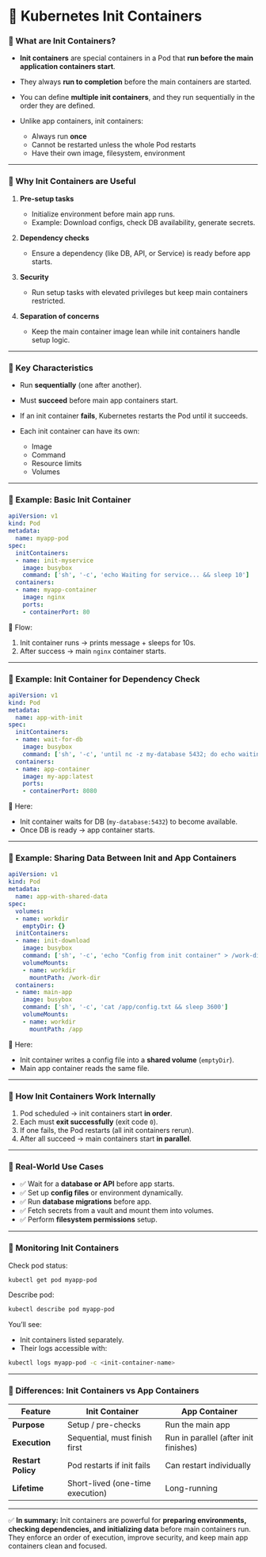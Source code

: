 # 🚀 **Kubernetes Init Containers**

### 🔹 What are Init Containers?

* **Init containers** are special containers in a Pod that **run before the main application containers start**.
* They always **run to completion** before the main containers are started.
* You can define **multiple init containers**, and they run sequentially in the order they are defined.
* Unlike app containers, init containers:

  * Always run **once**
  * Cannot be restarted unless the whole Pod restarts
  * Have their own image, filesystem, environment

---

### 🔹 Why Init Containers are Useful

1. **Pre-setup tasks**

   * Initialize environment before main app runs.
   * Example: Download configs, check DB availability, generate secrets.

2. **Dependency checks**

   * Ensure a dependency (like DB, API, or Service) is ready before app starts.

3. **Security**

   * Run setup tasks with elevated privileges but keep main containers restricted.

4. **Separation of concerns**

   * Keep the main container image lean while init containers handle setup logic.

---

### 🔹 Key Characteristics

* Run **sequentially** (one after another).
* Must **succeed** before main app containers start.
* If an init container **fails**, Kubernetes restarts the Pod until it succeeds.
* Each init container can have its own:

  * Image
  * Command
  * Resource limits
  * Volumes

---

### 🔹 Example: Basic Init Container

```yaml
apiVersion: v1
kind: Pod
metadata:
  name: myapp-pod
spec:
  initContainers:
  - name: init-myservice
    image: busybox
    command: ['sh', '-c', 'echo Waiting for service... && sleep 10']
  containers:
  - name: myapp-container
    image: nginx
    ports:
    - containerPort: 80
```

📌 Flow:

1. Init container runs → prints message + sleeps for 10s.
2. After success → main `nginx` container starts.

---

### 🔹 Example: Init Container for Dependency Check

```yaml
apiVersion: v1
kind: Pod
metadata:
  name: app-with-init
spec:
  initContainers:
  - name: wait-for-db
    image: busybox
    command: ['sh', '-c', 'until nc -z my-database 5432; do echo waiting for db; sleep 5; done;']
  containers:
  - name: app-container
    image: my-app:latest
    ports:
    - containerPort: 8080
```

📌 Here:

* Init container waits for DB (`my-database:5432`) to become available.
* Once DB is ready → app container starts.

---

### 🔹 Example: Sharing Data Between Init and App Containers

```yaml
apiVersion: v1
kind: Pod
metadata:
  name: app-with-shared-data
spec:
  volumes:
  - name: workdir
    emptyDir: {}
  initContainers:
  - name: init-download
    image: busybox
    command: ['sh', '-c', 'echo "Config from init container" > /work-dir/config.txt']
    volumeMounts:
    - name: workdir
      mountPath: /work-dir
  containers:
  - name: main-app
    image: busybox
    command: ['sh', '-c', 'cat /app/config.txt && sleep 3600']
    volumeMounts:
    - name: workdir
      mountPath: /app
```

📌 Here:

* Init container writes a config file into a **shared volume** (`emptyDir`).
* Main app container reads the same file.

---

### 🔹 How Init Containers Work Internally

1. Pod scheduled → init containers start **in order**.
2. Each must **exit successfully** (exit code `0`).
3. If one fails, the Pod restarts (all init containers rerun).
4. After all succeed → main containers start **in parallel**.

---

### 🔹 Real-World Use Cases

* ✅ Wait for a **database or API** before app starts.
* ✅ Set up **config files** or environment dynamically.
* ✅ Run **database migrations** before app.
* ✅ Fetch secrets from a vault and mount them into volumes.
* ✅ Perform **filesystem permissions** setup.

---

### 🔹 Monitoring Init Containers

Check pod status:

```bash
kubectl get pod myapp-pod
```

Describe pod:

```bash
kubectl describe pod myapp-pod
```

You’ll see:

* Init containers listed separately.
* Their logs accessible with:

```bash
kubectl logs myapp-pod -c <init-container-name>
```

---

### 🔹 Differences: Init Containers vs App Containers

| Feature            | Init Container                   | App Container                         |
| ------------------ | -------------------------------- | ------------------------------------- |
| **Purpose**        | Setup / pre-checks               | Run the main app                      |
| **Execution**      | Sequential, must finish first    | Run in parallel (after init finishes) |
| **Restart Policy** | Pod restarts if init fails       | Can restart individually              |
| **Lifetime**       | Short-lived (one-time execution) | Long-running                          |

---

✅ **In summary:**
Init containers are powerful for **preparing environments, checking dependencies, and initializing data** before main containers run. They enforce an order of execution, improve security, and keep main app containers clean and focused.
